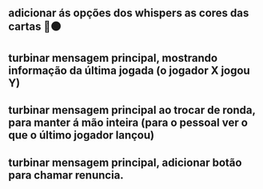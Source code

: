 ## adicionar ás opções dos whispers as cores das cartas 🔴⚫
## turbinar mensagem principal, mostrando informação da última jogada (o jogador X jogou Y)
## turbinar mensagem principal ao trocar de ronda, para manter á mão inteira (para o pessoal ver o que o último jogador lançou)
## turbinar mensagem principal, adicionar botão para chamar renuncia.